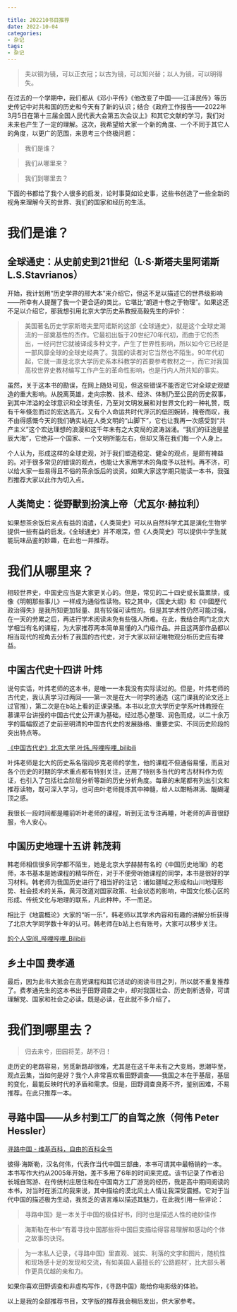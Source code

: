 ```yaml
---

title: 202210书目推荐
date: 2022-10-04
categories:
- 杂记
tags:
- 杂记
---
```


> 夫以铜为镜，可以正衣冠；以古为镜，可以知兴替；以人为镜，可以明得失。
> 

<!--more-->


在过去的一个学期中，我们都从《邓小平传》《他改变了中国——江泽民传》等历史传记中对共和国的历史和今天有了新的认识；结合《政府工作报告——2022年3月5日在第十三届全国人民代表大会第五次会议上》和其它文献的学习，我们对未来也产生了一定的理解。这次，我希望给大家一个新的角度、一个不同于其它人的角度，以更广的范围，来思考三个终极问题：

> 我们是谁？
> 

> 我们从哪里来？
> 

> 我们到哪里去？
> 

下面的书都给了我个人很多的启发，论时事莫如论史事，这些书创造了一些全新的视角来理解今天的世界、我们的国家和经历的生活。

# 我们是谁？

## **全球通史：从史前史到21世纪（L·S·斯塔夫里阿诺斯L.S.Stavrianos）**

开始，我计划用“历史学界的邢大本”来介绍它，但这不足以描述它的世界级影响——所幸有人提醒了我一个更合适的类比，它堪比“朗道十卷之于物理”。如果这还不足以介绍它，那我想引用北京大学历史系教授高毅先生的评价：

> 美国著名历史学家斯塔夫里阿诺斯的这部《全球通史》，就是这个全球史潮流的一部奠基性的杰作。它最初出版于20世纪70年代初，而由于它的杰出，一经问世它就被译成多种文字，产生了世界性影响，所以如今它已经是一部风靡全球的全球史经典了。我国的读者对它当然也不陌生。90年代初起，它就一直是北京大学历史系本科教学的首要参考教材之一，而它对我国高校世界史教材编写工作产生的革命性影响，也是行内人所共知的事实。
> 

虽然，关于这本书的勘误，在网上随处可见，但这些错误不能否定它对全球史观塑造的重大影响。从脱离英雄，走向宗教、技术、经济、体制乃至公民的历史叙事，到其中洋溢的全球意识和全球责任，乃至对文明发展和对世界文化的一种礼赞，既有千年倏忽而过的宏达高亢，又有个人命运共时代浮沉的低回婉转，掩卷而叹，我不由得感慨今天的我们确实站在人类文明的“山脚下”，它也让我再一次感受到“共产主义”这个宏达理想的浪漫和这千年未有之大变局的波涛汹涌。“我们的征途是星辰大海”，它绝非一个国家、一个文明所能左右，但却又落在我们每一个人身上。

个人认为，形成这样的全球史观，对于我们塑造稳定、健全的观点，是颇有裨益的。对于很多常见的错误的观点，也能让大家用学术的角度予以批判。再不济，可以给大家一些易得且不俗的茶余饭后的谈资。如果大家这学期只能读一本书，我强烈推荐大家以此作为切入点。


## **人类简史：從野獸到扮演上帝**（尤瓦尔·赫拉利）

如果想茶余饭后来点有益的消遣，《人类简史》可以从自然科学尤其是演化生物学提供一些有益的启发。《全球通史》并不艰深，但《人类简史》可以提供中学生就能玩味品鉴的妙趣，在此也一并推荐。

# 我们从哪里来？

相较世界史，中国史应当是大家更关心的。但是，常见的二十四史或长篇累牍，或像《明朝那些事儿》一样成为通俗性读物。较之其中，《国史大纲》和《中國歷代政治得失》是我所知更加轻量、具有较强可读性的。但是其学术性仍然可能过强，在一天的劳累之后，再进行学术阅读未免有些强人所难。在此，我结合两门北京大学相当有名的课程，为大家推荐两本简单易懂的入门级作品。并且这两部作品都以相当现代的视角去分析了我国的古代史，对于大家以辩证唯物观分析历史应有裨益。

## 中国古代史十四讲 叶炜

说句实话，叶炜老师的这本书，是唯一一本我没有实际读过的。但是，叶炜老师的古代史，我认真学习过两回——第一次是在大一时学的通选（这门课我的论文还上过官推），第二次是在b站上看的正课录播。本书以北京大学历史学系叶炜教授在慕课平台讲授的中国古代史公开课为基础，经过悉心整理、润色而成，以二十余万字的篇幅叙述了史前至明清的中国古代史的发展脉络、重要史实、不同历史阶段的突出特点等。

[《中国古代史》北京大学 叶炜_哔哩哔哩_bilibili](https://www.bilibili.com/video/BV1vV4y1s7nx/?spm_id_from=333.999.0.0)

叶炜老师是北大的历史系名宿阎步克老师的学生，他的课程不但通俗易懂，而且对各个历史的时期的学术重点都有特别关注，还用了特别多当代的考古材料作为佐证，也引入了包括社会阶层分析等新的历史分析角度。每章的末尾都有列出引文和推荐读物，既可深入学习，也可由叶老师提炼其中神髓，给人以酣畅淋漓、醍醐灌顶之感。

我很长一段时间都是睡前听叶老师的课程，听到无法专注再睡，叶老师的声音很舒服，令人安心。

## 中国历史地理十五讲 韩茂莉

韩老师相信很多同学都不陌生，她是北京大学赫赫有名的《中国历史地理》的老师，本书基本是她课程的精华所在，对于不便旁听她课程的同学，本书是很好的学习材料。韩老师为我国历史进行了相当好的注记：诸如疆域之形成和山川地理形势、社会技术的关系，黄河改道对国家政策、社会状态的影响，中国文化核心区的形成、传统文化与地理的联系，凡此种种，不一而足。

相比于《地震概论》大家的“听一乐”，韩老师以其学术内容和有趣的讲解分析获得了北京大学同学数十年的认可。韩老师在b站上也有账号，大家可以移步关注。

[的个人空间_哔哩哔哩_Bilibili](https://space.bilibili.com/1286481041?spm_id_from=333.337.0.0)

## 乡土中国 费孝通

最后，因为此书大抵会在高党课程和其它活动的阅读书目之列，所以就不重复推荐了。费孝通先生的这本书出于田野调查之中，却对我国社会、历史剖析透骨，可谓理解党、国家和社会之必读。既是必读，在此就不多介绍了。

# 我们到哪里去？

> 归去来兮，田园将芜，胡不归！
> 

走历史的老路容易，另觅新路却很难，尤其是在这千年未有之大变局，思潮毕至，观点云集，当如何是好？我个人非常喜欢看田野调查——我国之本在于基层，基层的变化，最能反映时代的矛盾和需求。但是，田野调查良莠不齐，鉴别困难，不易推荐。在此只推荐一本。

## **寻路中国——从乡村到工厂的自驾之旅（何伟 Peter Hessler）**

[寻路中国 - 维基百科，自由的百科全书](https://zh.m.wikipedia.org/zh-hans/%E5%AF%BB%E8%B7%AF%E4%B8%AD%E5%9B%BD)

彼得·海斯勒，汉名何伟，代表作当代中国三部曲，本书可谓其中最畅销的一本。本书写作大约从2005年开始，差不多用了6年的时间来完成。该书记录了作者沿长城自驾游、在传统村庄居住和在中国南方工厂游览的经历，我是高中期间阅读的本书，对当时在浙江的我来说，其中描绘的漠北风土人情让我深受震撼。它对于当代中国的描述极为生动，我贫乏的语言难以描述其魅力，在此我引用一些评论：

> 寻路中国》是一本关于中国的极佳好书，同时也是描述人性的绝妙佳作
> 

> 海斯勒在书中“有着寻找中国那些将中国巨变描绘得容易理解和感动的个体之故事的诀窍。
> 

> 为一本私人记录，《寻路中国》里直观、诚实、利落的文字和图片，随机性和现场感十足的发现和交流，有如美国人最擅长的‘公路题材’，比大部头著作更具优越的亲和力。
> 

如果你喜欢田野调查和非虚构写作，《寻路中国》能给你电影级的体验。

以上是我的全部推荐书目，文字版的推荐我会稍后发出，供大家参考。